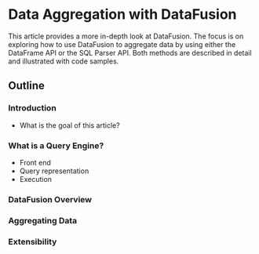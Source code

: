 # Data Aggregation with DataFusion

This article provides a more in-depth look at DataFusion. The focus is on exploring how to use DataFusion to aggregate data by using either the DataFrame API or the SQL Parser API. Both methods are described in detail and illustrated with code samples.

## Outline

### Introduction

- What is the goal of this article?

### What is a Query Engine?

- Front end
- Query representation
- Execution 

### DataFusion Overview

### Aggregating Data

### Extensibility
